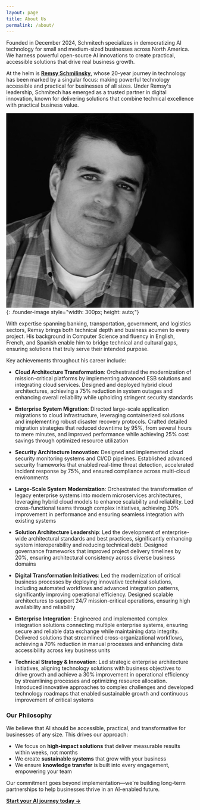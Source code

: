 ```yaml
---
layout: page
title: About Us
permalink: /about/
---
```


Founded in December 2024, Schmitech specializes in democratizing AI technology for small and medium-sized businesses across North America. We harness powerful open-source AI innovations to create practical, accessible solutions that drive real business growth.

At the helm is **<a href="https://www.linkedin.com/in/remsy" target="_blank" rel="noopener noreferrer">Remsy Schmilinsky</a>**, whose 20-year journey in technology has been marked by a singular focus: making powerful technology accessible and practical for businesses of all sizes. Under Remsy's leadership, Schmitech has emerged as a trusted partner in digital innovation, known for delivering solutions that combine technical excellence with practical business value.

![Remsy Schmilinsky](/assets/images/remsy.jpg){: .founder-image style="width: 300px; height: auto;"}

With expertise spanning banking, transportation, government, and logistics sectors, Remsy brings both technical depth and business acumen to every project. His background in Computer Science and fluency in English, French, and Spanish enable him to bridge technical and cultural gaps, ensuring solutions that truly serve their intended purpose.

Key achievements throughout his career include:

- **Cloud Architecture Transformation**: Orchestrated the modernization of mission-critical platforms by implementing advanced ESB solutions and integrating cloud services. Designed and deployed hybrid cloud architectures, achieving a 75% reduction in system outages and enhancing overall reliability while upholding stringent security standards

- **Enterprise System Migration**: Directed large-scale application migrations to cloud infrastructure, leveraging containerized solutions and implementing robust disaster recovery protocols. Crafted detailed migration strategies that reduced downtime by 95%, from several hours to mere minutes, and improved performance while achieving 25% cost savings through optimized resource utilization

- **Security Architecture Innovation**: Designed and implemented cloud security monitoring systems and CI/CD pipelines. Established advanced security frameworks that enabled real-time threat detection, accelerated incident response by 75%, and ensured compliance across multi-cloud environments

- **Large-Scale System Modernization**: Orchestrated the transformation of legacy enterprise systems into modern microservices architectures, leveraging hybrid cloud models to enhance scalability and reliability. Led cross-functional teams through complex initiatives, achieving 30% improvement in performance and ensuring seamless integration with existing systems

- **Solution Architecture Leadership**: Led the development of enterprise-wide architectural standards and best practices, significantly enhancing system interoperability and reducing technical debt. Designed governance frameworks that improved project delivery timelines by 20%, ensuring architectural consistency across diverse business domains

- **Digital Transformation Initiatives**: Led the modernization of critical business processes by deploying innovative technical solutions, including automated workflows and advanced integration patterns, significantly improving operational efficiency. Designed scalable architectures to support 24/7 mission-critical operations, ensuring high availability and reliability

- **Enterprise Integration**: Engineered and implemented complex integration solutions connecting multiple enterprise systems, ensuring secure and reliable data exchange while maintaining data integrity. Delivered solutions that streamlined cross-organizational workflows, achieving a 70% reduction in manual processes and enhancing data accessibility across key business units

- **Technical Strategy & Innovation**: Led strategic enterprise architecture initiatives, aligning technology solutions with business objectives to drive growth and achieve a 30% improvement in operational efficiency by streamlining processes and optimizing resource allocation. Introduced innovative approaches to complex challenges and developed technology roadmaps that enabled sustainable growth and continuous improvement of critical systems

### Our Philosophy

We believe that AI should be accessible, practical, and transformative for businesses of any size. This drives our approach:
- We focus on **high-impact solutions** that deliver measurable results within weeks, not months
- We create **sustainable systems** that grow with your business
- We ensure **knowledge transfer** is built into every engagement, empowering your team

Our commitment goes beyond implementation—we're building long-term partnerships to help businesses thrive in an AI-enabled future.

**[Start your AI journey today →](/contact)**